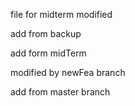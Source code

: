 file for midterm modified

add from backup

add form midTerm

modified by newFea branch


add from master branch

